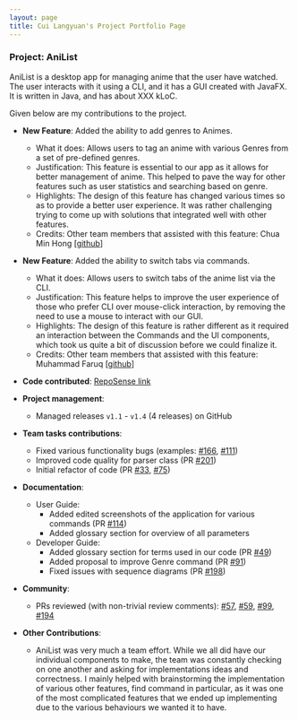 ```yaml
---
layout: page
title: Cui Langyuan's Project Portfolio Page
---
```


### Project: AniList

AniList is a desktop app for managing anime that the user have watched. The user interacts with it using a CLI, and it has a GUI created with JavaFX. It is written in Java, and has about XXX kLoC.

Given below are my contributions to the project.

* **New Feature**: Added the ability to add genres to Animes.
  * What it does: Allows users to tag an anime with various Genres from a set of pre-defined genres.
  * Justification: This feature is essential to our app as it allows for better management of anime. This helped to pave the way for other features such as user statistics and searching based on genre.
  * Highlights: The design of this feature has changed various times so as to provide a better user experience. It was rather challenging trying to come up with solutions that integrated well with other features.
  * Credits: Other team members that assisted with this feature: Chua Min Hong [[github](https://github.com/auhc99)]

* **New Feature**: Added the ability to switch tabs via commands.
  * What it does: Allows users to switch tabs of the anime list via the CLI.
  * Justification: This feature helps to improve the user experience of those who prefer CLI over mouse-click interaction, by removing the need to use a mouse to interact with our GUI.
  * Highlights: The design of this feature is rather different as it required an interaction between the Commands and the UI components, which took us quite a bit of discussion before we could finalize it.
  * Credits: Other team members that assisted with this feature: Muhammad Faruq [[github](http://github.com/muhammad-faruq)]

* **Code contributed**: [RepoSense link](https://nus-cs2103-ay2122s1.github.io/tp-dashboard/?search=t10&sort=groupTitle&sortWithin=title&timeframe=commit&mergegroup=&groupSelect=groupByRepos&breakdown=true&checkedFileTypes=docs~functional-code~test-code~other&since=2021-09-17&tabOpen=true&tabType=authorship&tabAuthor=clyveycui&tabRepo=AY2122S1-CS2103T-T10-4%2Ftp%5Bmaster%5D&authorshipIsMergeGroup=false&authorshipFileTypes=docs~functional-code~test-code~other&authorshipIsBinaryFileTypeChecked=false)

* **Project management**:
  * Managed releases `v1.1` - `v1.4` (4 releases) on GitHub

* **Team tasks contributions**:
  * Fixed various functionality bugs (examples: [\#166](https://github.com/AY2122S1-CS2103T-T10-4/tp/issues/166), [\#111](https://github.com/AY2122S1-CS2103T-T10-4/tp/issues/111))
  * Improved code quality for parser class (PR [\#201](https://github.com/AY2122S1-CS2103T-T10-4/tp/pull/201))
  * Initial refactor of code (PR [\#33](https://github.com/AY2122S1-CS2103T-T10-4/tp/pull/33), [\#75](https://github.com/AY2122S1-CS2103T-T10-4/tp/pull/75))

* **Documentation**:
  * User Guide:
    * Added edited screenshots of the application for various commands (PR [\#114](https://github.com/AY2122S1-CS2103T-T10-4/tp/pull/114))
    * Added glossary section for overview of all parameters
  * Developer Guide:
    * Added glossary section for terms used in our code (PR [\#49](https://github.com/AY2122S1-CS2103T-T10-4/tp/pull/49))
    * Added proposal to improve Genre command (PR [\#91](https://github.com/AY2122S1-CS2103T-T10-4/tp/pull/91))
    * Fixed issues with sequence diagrams (PR [\#198](https://github.com/AY2122S1-CS2103T-T10-4/tp/pull/198))

* **Community**:
  * PRs reviewed (with non-trivial review comments): [\#57](https://github.com/AY2122S1-CS2103T-T10-4/tp/pull/57), [\#59](https://github.com/AY2122S1-CS2103T-T10-4/tp/pull/59), [\#99](https://github.com/AY2122S1-CS2103T-T10-4/tp/pull/99), [\#194](https://github.com/AY2122S1-CS2103T-T10-4/tp/pull/194)

* **Other Contributions**:
  * AniList was very much a team effort. While we all did have our individual components to make, the team was constantly checking on one another and asking for implementations ideas and correctness. I mainly helped with brainstorming the implementation of various other features, find command in particular, as it was one of the most complicated features that we ended up implementing due to the various behaviours we wanted it to have.

